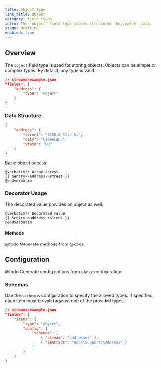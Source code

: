 ```yaml
---
title: Object Type
link_title: Object
category: field_types
intro: The `object` field type stores structured `key:value` data.
stage: drafting
enabled: true
---
```


## Overview

The `object` field type is used for storing objects. Objects can be simple or complex types. By default, any type is valid.

```json
// streams/example.json
"fields": {
    "address": {
        "type": "object"
    }
}
```

### Data Structure

```json
{
    "address": {
        "street": "3159 W 11th St",
        "city": "Cleveland",
        "state": "OH"
    }
}
```

Basic object access:

```blade
@verbatim// Array access
{{ $entry->address->street }}
@endverbatim
```

### Decorator Usage

The decorated value provides an object as well.

```blade
@verbatim// Decorated value
{{ $entry->address->street }}
@endverbatim
```

#### Methods

@todo Generate methods from @docs



## Configuration

@todo Generate config options from class::configuration

### Schemas

Use the `sdchemas` configuration to specify the allowed types. If specified, each item must be valid against one of the provided types.

```json
// streams/example.json
"fields": {
    "items": {
        "type": "object",
        "config": {
            "schemas": [
                { "stream": "addresses" },
                { "abstract": "App\\Support\\Address" }
            ]
        }
    }
}
```
